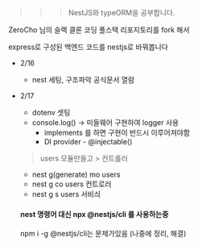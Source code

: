 >>>NestJS와 typeORM을 공부합니다.

ZeroCho 님의 슬랙 클론 코딩 풀스택 리포지토리를 fork 해서 

express로 구성된 백엔드 코드를 nestjs로 바꿔봅니다


* 2/16

  * nest 세팅, 구조파악  공식문서 열람

* 2/17

  * dotenv 셋팅 
  * console.log() -> 미들웨어 구현하여 logger 사용 
    * implements 를 하면 구현이 반드시 이루어져야함
    * DI provider - @injectable()


  >  users 모듈만들고 > 컨트롤러 

  - nest g(generate) mo users
  - nest g co users 컨트로러
  - nest g s users 서비싀

  #### nest 명령어 대신 npx @nestjs/cli 를 사용하는중

  npm i -g @nestjs/cli는 문제가있음 (나중에 정리, 해결)